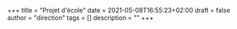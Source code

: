 +++
title       = "Projet d'école"
date        = 2021-05-08T16:55:23+02:00
draft       = false
author      = "direction"
tags        = []
description = ""
+++
